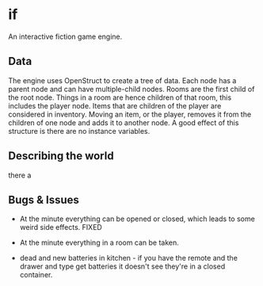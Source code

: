 if
==

An interactive fiction game engine.


## Data
The engine uses OpenStruct to create a tree of data. Each node has a parent node and can have multiple-child nodes. Rooms are the first child of the root node. Things in a room are hence children of that room, this includes the player node. Items that are children of the player are considered in inventory. Moving an item, or the player, removes it from the children of one node and adds it to another node. A good effect of this structure is there are no instance variables.

## Describing the world
there a


## Bugs & Issues
* At the minute everything can be opened or closed, which leads to some weird side effects. FIXED
* At the minute everything in a room can be taken.

* dead and new batteries in kitchen - if you have the remote and the drawer and type get batteries it doesn't see they're in a closed container.